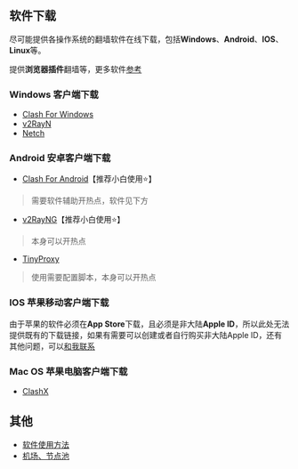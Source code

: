 ## 软件下载

尽可能提供各操作系统的翻墙软件在线下载，包括**Windows**、**Android**、**IOS**、**Linux**等。

提供**浏览器插件**翻墙等，更多软件[参考](https://itlanyan.com/v2ray-clients-download/)

### Windows 客户端下载

- [Clash For Windows](https://github.com/Fndroid/clash_for_windows_pkg/releases/download/0.19.18/Clash.for.Windows.Setup.0.19.18.exe)
- [v2RayN](https://github.com/wchenyi/wall/raw/gh-pages/Win/v2RayN.zip)
- [Netch](https://github.com/wchenyi/wall/raw/gh-pages/Win/Netch-v1.9.2.7z)

### Android 安卓客户端下载

- [Clash For  Android](https://github.com/wchenyi/wall/raw/gh-pages/%E5%AE%89%E5%8D%93/cfa-2.5.9-foss-arm64-v8a-release.apk)【推荐小白使用⭐】
>需要软件辅助开热点，软件见下方
- [v2RayNG](https://github.com/2dust/v2rayNG/releases/download/1.7.3/v2rayNG_1.7.3.apk)【推荐小白使用⭐】
>本身可以开热点
- [TinyProxy](https://github.com/wchenyi/wall/raw/gh-pages/%E5%AE%89%E5%8D%93/TinyProxy.apk)
>使用需要配置脚本，本身可以开热点

### IOS 苹果移动客户端下载

由于苹果的软件必须在**App Store**下载，且必须是非大陆**Apple ID**，所以此处无法提供既有的下载链接，如果有需要可以创建或者自行购买非大陆Apple ID，还有其他问题，可以[和我联系](mailto:1745470052@qq.com)

### Mac OS 苹果电脑客户端下载

- [ClashX](https://github.com/wchenyi/wall/raw/gh-pages/Apple/ClashX.dmg)

## 其他

- [软件使用方法](https://root-crown-817.notion.site/70a2b521fdb74751a30c86faf664fe44)
- [机场、节点池](https://root-crown-817.notion.site/c69e47537e984c0dbb6baaf6b65ca73f)
